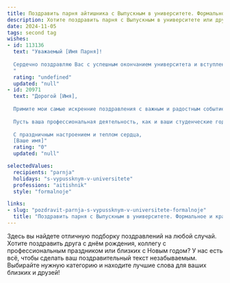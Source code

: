 ```yaml
---
title: Поздравить парня айтишника с Выпускным в университете. Формальное и красивое
description: Хотите поздравить парня с Выпускным в университете или другим праздником? Наш ИИ создаст незабываемое поздравление, а вы обязательно выделитесь среди других.  
date: 2024-11-05
tags: second tag
wishes:
- id: 113136
  text: "Уважаемый [Имя Парня]!
  
  Сердечно поздравляю Вас с успешным окончанием университета и вступлением в профессиональную жизнь!  Ваш талант и упорство в освоении IT-специальности достойны высочайшей оценки.  Желаю Вам блестящей карьеры, интересных проектов и постоянного профессионального роста. Пусть Ваш путь в мире информационных технологий будет полон открытий, успехов и признания.
  "
  rating: "undefined"
  updated: "null"
- id: 20971
  text: "Дорогой [Имя],
  
  Примите мои самые искренние поздравления с важным и радостным событием – выпускным вечером университета! Этот день стал воплощением ваших усилий, стремлений и достижений в мире информационных технологий. Вы прошли долгий путь обучения, преодолели многочисленные вызовы и теперь стоите на пороге нового этапа жизни, полного перспектив и возможностей.
  
  Пусть ваша профессиональная деятельность, как и ваши студенческие годы, будет насыщенной и успешной. Желаю вам крепкого здоровья, неиссякаемой энергии и творческих успехов в вашей карьере айтишника. Помните, что каждый ваш проект и каждый написанный код способны изменить мир к лучшему.
  
  С праздничным настроением и теплом сердца,
  [Ваше имя]"
  rating: "0"
  updated: "null"

selectedValues:
  recipients: "parnja"
  holidays: "s-vypussknym-v-universitete"
  professions: "aitishnik"
  style: "formalnoje"

links:
- slug: "pozdravit-parnja-s-vypussknym-v-universitete-formalnoje"
  title: "Поздравить парня с Выпускным в университете. Формальное и красивое"
---
```


Здесь вы найдете отличную подборку поздравлений на любой случай. 
Хотите поздравить друга с днём рождения, коллегу с профессиональным праздником или близких с Новым годом? У нас есть всё, чтобы сделать ваш поздравительный текст незабываемым. Выбирайте нужную категорию и находите лучшие слова для ваших близких и друзей!
